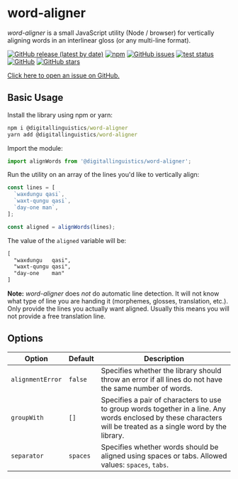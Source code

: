 # word-aligner

_word-aligner_ is a small JavaScript utility (Node / browser) for vertically aligning words in an interlinear gloss (or any multi-line format).

[![GitHub release (latest by date)](https://img.shields.io/github/v/release/digitallinguistics/word-aligner)][releases]
[![npm](https://img.shields.io/npm/dt/@digitallinguistics/word-aligner)][npm]
[![GitHub issues](https://img.shields.io/github/issues/digitallinguistics/word-aligner)][issues]
[![test status](https://github.com/digitallinguistics/word-aligner/workflows/test/badge.svg)][actions]
[![GitHub](https://img.shields.io/github/license/digitallinguistics/word-aligner)][license]
[![GitHub stars](https://img.shields.io/github/stars/digitallinguistics/word-aligner?style=social)][GitHub]

[Click here to open an issue on GitHub.][new-issue]

## Basic Usage

Install the library using npm or yarn:

```cmd
npm i @digitallinguistics/word-aligner
yarn add @digitallinguistics/word-aligner
```

Import the module:

```js
import alignWords from '@digitallinguistics/word-aligner';
```

Run the utility on an array of the lines you'd like to vertically align:

```js
const lines = [
  `waxdungu qasi`,
  `waxt-qungu qasi`,
  `day-one man`,
];

const aligned = alignWords(lines);
```

The value of the `aligned` variable will be:

```txt
[
  "waxdungu   qasi",
  "waxt-qungu qasi",
  "day-one    man"
]
```

**Note:** _word-aligner_ does _not_ do automatic line detection. It will not know what type of line you are handing it (morphemes, glosses, translation, etc.). Only provide the lines you actually want aligned. Usually this means you will not provide a free translation line.

## Options

Option           | Default  | Description
-----------------|----------|------------
`alignmentError` | `false`  | Specifies whether the library should throw an error if all lines do not have the same number of words.
`groupWith`      | `[]`     | Specifies a pair of characters to use to group words together in a line. Any words enclosed by these characters will be treated as a single word by the library.
`separator`      | `spaces` | Specifies whether words should be aligned using spaces or tabs. Allowed values: `spaces`, `tabs`.

[actions]:   https://github.com/digitallinguistics/word-aligner/actions?query=workflow%3Atest
[GitHub]:    https://github.com/digitallinguistics/word-aligner
[issues]:    https://github.com/digitallinguistics/word-aligner/issues
[license]:   https://github.com/digitallinguistics/word-aligner/blob/master/LICENSE
[new-issue]: https://github.com/digitallinguistics/word-aligner/issues/new
[npm]:       https://www.npmjs.com/package/@digitallinguistics/word-aligner
[releases]:  https://github.com/digitallinguistics/word-aligner/releases
